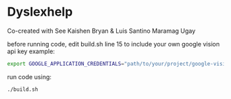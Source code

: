 # Dyslexhelp
Co-created with See Kaishen Bryan & Luis Santino Maramag Ugay

before running code, edit build.sh line 15 to include your own google vision api key
example:
```bash
export GOOGLE_APPLICATION_CREDENTIALS="path/to/your/project/google-vision-api-key.json" 
```

run code using:
```bash
./build.sh
```


